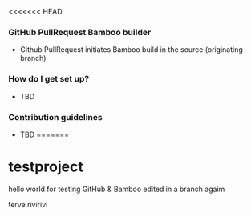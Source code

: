 <<<<<<< HEAD

### GitHub PullRequest Bamboo builder ###

* Github PullRequest initiates Bamboo build in the source (originating branch)


### How do I get set up? ###

* TBD

### Contribution guidelines ###

* TBD
=======
# testproject
hello world for testing GitHub & Bamboo
edited in a branch
agaim

terve
rivirivi
